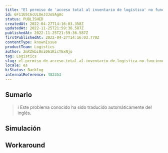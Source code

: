 ```yaml
---
title: "El permiso de 'acceso total al inventario de logística' no funcionó como se esperaba"
id: 6F11U5C6cULOeJ3Jo5AgAc
status: PUBLISHED
createdAt: 2022-04-27T14:16:03.358Z
updatedAt: 2022-11-25T21:59:36.587Z
publishedAt: 2022-11-25T21:59:36.587Z
firstPublishedAt: 2022-04-27T14:16:03.770Z
contentType: knownIssue
productTeam: Logistics
author: 2mXZkbi0oi061KicTExNjo
tag: Logistics
slug: el-permiso-de-acceso-total-al-inventario-de-logistica-no-funciono-como-se-esperaba
locale: es
kiStatus: Backlog
internalReference: 482353
---
```


## Sumario

>ℹ️ Este problema conocido ha sido traducido automáticamente del inglés.



## Simulación



## Workaround



